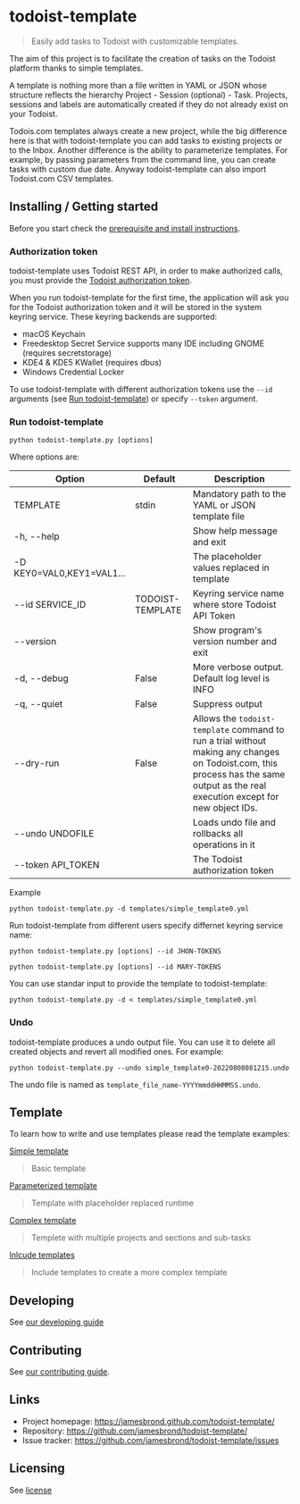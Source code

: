 # todoist-template

> Easily add tasks to Todoist with customizable templates.

The aim of this project is to facilitate the creation of tasks on the Todoist platform thanks to simple templates.

A template is nothing more than a file written in YAML or JSON whose structure reflects the hierarchy Project - Session (optional) - Task.
Projects, sessions and labels are automatically created if they do not already exist on your Todoist.

Todois.com templates always create a new project, while the big difference here is that with todoist-template you can add tasks to existing projects or to the Inbox.
Another difference is the ability to parameterize templates. For example, by passing parameters from the command line, you can create tasks with custom due date.
Anyway todoist-template can also import Todoist.com CSV templates.

## Installing / Getting started

Before you start check the [prerequisite and install instructions](install.md).

### Authorization token

todoist-template uses Todoist REST API, in order to make authorized calls, you must provide the [Todoist authorization token](https://developer.todoist.com/rest/v1/?python#next-steps).

When you run todoist-template for the first time, the application will ask you for the Todoist authorization token and it will be stored in the system keyring service.
These keyring backends are supported:

- macOS Keychain
- Freedesktop Secret Service supports many IDE including GNOME (requires secretstorage)
- KDE4 & KDE5 KWallet (requires dbus)
- Windows Credential Locker

To use todoist-template with different authorization tokens use the `--id` arguments (see [Run todoist-template](./README.md#run-todoist-template)) or specify `--token` argument.

### Run todoist-template

```shell
python todoist-template.py [options]
```

Where options are:

| Option                   | Default   | Description                                               |
|--------------------------|-----------|-----------------------------------------------------------|
| TEMPLATE                 | stdin     | Mandatory path to the YAML or JSON template file          |
| -h, --help               |           | Show help message and exit                                |
| -D KEY0=VAL0,KEY1=VAL1...|           | The placeholder values replaced in template               |
| --id SERVICE_ID          | TODOIST-TEMPLATE | Keyring service name where store Todoist API Token |
| --version                |           | Show program's version number and exit                    |
| -d, --debug              | False     | More verbose output. Default log level is INFO            |
| -q, --quiet              | False     | Suppress output                                           |
| --dry-run                | False     | Allows the `todoist-template` command to run a trial without making any changes on Todoist.com, this process has the same output as the real execution except for new object IDs. |
| --undo UNDOFILE          |           | Loads undo file and rollbacks all operations in it        |
| --token API_TOKEN        |           | The Todoist authorization token                           |

Example

```shell
python todoist-template.py -d templates/simple_template0.yml
```

Run todoist-template from different users specify differnet keyring service name:

```shell
python todoist-template.py [options] --id JHON-TOKENS
```

```shell
python todoist-template.py [options] --id MARY-TOKENS
```

You can use standar input to provide the template to todoist-template:

```shell
python todoist-template.py -d < templates/simple_template0.yml
```

### Undo

todoist-template produces a undo output file. You can use it to delete all created objects and revert all modified ones. For example:

```shell
python todoist-template.py --undo simple_template0-20220808081215.undo
```

The undo file is named as `template_file_name-YYYYmmddHHMMSS.undo`.

## Template

To learn how to write and use templates please read the template examples:

[Simple template](./template/simple_template.md)
> Basic template

[Parameterized template](./template/param_template.md)
> Template with placeholder replaced runtime

[Complex template](./template/complex_template.md)
> Templete with multiple projects and sections and sub-tasks

[Inlcude templates](./template/include_template.md)
> Include templates to create a more complex template

## Developing

See [our developing guide](./DEVELOPING.md)

## Contributing

See [our contributing guide](./CONTRIBUTING.md).

## Links

- Project homepage: <https://jamesbrond.github.com/todoist-template/>
- Repository: <https://github.com/jamesbrond/todoist-template/>
- Issue tracker: <https://github.com/jamesbrond/todoist-template/issues>

## Licensing

See [license](../LICENSE)
